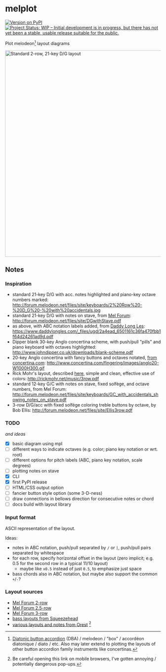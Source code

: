 # melplot

[![Version on PyPI](https://img.shields.io/pypi/v/melplot.svg)](https://pypi.org/project/melplot/)
[![Project Status: WIP – Initial development is in progress, but there has not yet been a stable, usable release suitable for the public.](https://www.repostatus.org/badges/latest/wip.svg)](https://www.repostatus.org/#wip)

Plot melodeon[^dba] layout diagrams

<img src="https://user-images.githubusercontent.com/15079414/170375705-f7c56244-2f58-4237-8f70-1562df22206e.png"
     alt="Standard 2-row, 21-key D/G layout"
     width="667"
     >

## Notes

### Inspiration

- standard 21-key D/G with acc. notes highlighted and piano-key octave numbers marked:
  <http://forum.melodeon.net/files/site/keyboards/2%20Row%20-%20D_G%20-%20with%20accidentals.jpg>
- standard 21-key D/G with notes on stave, from [Mel Forum](http://forum.melodeon.net):
  <http://forum.melodeon.net/files/site/DGwithStave.pdf>
- as above, with ABC notation labels added, from [Daddy Long Les](https://www.daddylongles.com/dg-melodeon-resources):
  <https://www.daddylongles.com/_files/ugd/2a4ead_6501161c36fa470fbb1f64d24261ad9d.pdf>
- Dipper blank 30-key Anglo concertina scheme, with push/pull "pills" and piano keyboard with octaves highlighted:
  <http://www.johndipper.co.uk/downloads/blank-scheme.pdf>
- 20-key Anglo concertina with fancy buttons and octaves notated, [from concertina.com](http://www.concertina.com/fingering/index.htm):
  <http://www.concertina.com/fingering/images/anglo20-W1000H300.gif>
- Rick Mohr's layout, described [here](http://rickmohr.net/music/melodeon.asp), simple and clean, effective use of colors:
  <http://rickmohr.net/music/3row.pdf>
- standard 12-key G/C with notes on stave, fixed solfège, and octave numbers, from Mel Forum:
  <http://forum.melodeon.net/files/site/keyboards/GC_with_accidentals_showing_notes_on_stave.pdf>
- 3-row D/G/acc with fixed solfège coloring treble buttons by octave, by Bob Ellis:
  <http://forum.melodeon.net/files/site/Ellis3row.pdf>

### TODO

_and ideas_

- [x] basic diagram using mpl
- [ ] different ways to indicate octaves (e.g. color; piano key notation or wrt. root)
- [ ] different options for pitch labels (ABC, piano key notation, scale degrees)
- [ ] plotting notes on stave
- [x] CLI
- [x] first PyPI release
- [ ] HTML/CSS output option
- [ ] fancier button style option (some 3-D-ness)
- [ ] draw connections in bellows direction for consecutive notes or chord
- [ ] docs build with layout library

### Input format

ASCII representation of the layout.

Ideas:

- notes in ABC notation, push/pull separated by `/` or `|`, push/pull pairs separated by whitespace
- for each row, specify horizontal offset in the layout (zero implicit; e.g. 0.5 for the second row in a typical 11/10 layout)
  - maybe like `x0.5` instead of just `0.5`, to emphasize just space
- bass chords also in ABC notation, but maybe also support the common `+`/`-`?

### Layout sources

- [Mel Forum 2-row](http://forum.melodeon.net/index.php/page,keyboard_2_row.html)
- [Mel Forum 2.5-row](http://forum.melodeon.net/index.php/page,keyboard_25_row.html)
- [Mel Forum 3-row](http://forum.melodeon.net/index.php/page,keyboard_3_row.html)
- [bass layouts from Squeezehead](http://squeezehead.com/keyboard-layouts/basses/LAYOUTS.html)
- [various layouts and notes from Orest](http://www.geocities.ws/kozulich/layouts.html) [^pop]

[^dba]: [Diatonic button accordion](https://en.wikipedia.org/wiki/Diatonic_button_accordion) (DBA) / melodeon / "box" / accordéon diatonique / diato / etc. Also may later extend to plotting the layouts of other button accordion family instruments like concertinas.
[^pop]: Be careful opening this link on mobile browsers, I've gotten annoying / potentially dangerous pop-ups.

